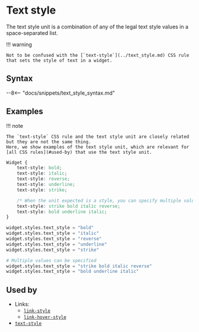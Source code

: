 # Text style

The text style unit is a combination of any of the legal text style values in a space-separated list.

!!! warning

    Not to be confused with the [`text-style`](../text_style.md) CSS rule that sets the style of text in a widget.

## Syntax

--8<-- "docs/snippets/text_style_syntax.md"

## Examples

!!! note

    The `text-style` CSS rule and the text style unit are closely related but they are not the same thing.
    Here, we show examples of the text style unit, which are relevant for [all CSS rules](#used-by) that use the text style unit.

```css
Widget {
    text-style: bold;
    text-style: italic;
    text-style: reverse;
    text-style: underline;
    text-style: strike;

    /* When the unit expected is a style, you can specify multiple values */
    text-style: strike bold italic reverse;
    text-style: bold underline italic;
}
```

```py
widget.styles.text_style = "bold"
widget.styles.text_style = "italic"
widget.styles.text_style = "reverse"
widget.styles.text_style = "underline"
widget.styles.text_style = "strike"

# Multiple values can be specified
widget.styles.text_style = "strike bold italic reverse"
widget.styles.text_style = "bold underline italic"
```

## Used by

 - Links:
    - [`link-style`](../links/link_style.md)
    - [`link-hover-style`](../links/link_hover_style.md)
 - [`text-style`](../text_style.md)
